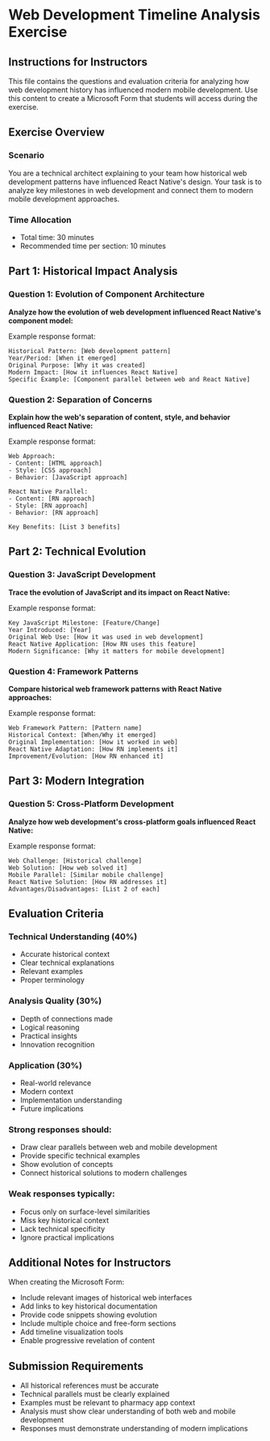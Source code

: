 # Web Development Timeline Analysis Exercise

## Instructions for Instructors
This file contains the questions and evaluation criteria for analyzing how web development history has influenced modern mobile development. Use this content to create a Microsoft Form that students will access during the exercise.

## Exercise Overview

### Scenario
You are a technical architect explaining to your team how historical web development patterns have influenced React Native's design. Your task is to analyze key milestones in web development and connect them to modern mobile development approaches.

### Time Allocation
- Total time: 30 minutes
- Recommended time per section: 10 minutes

## Part 1: Historical Impact Analysis

### Question 1: Evolution of Component Architecture
**Analyze how the evolution of web development influenced React Native's component model:**

Example response format:
```
Historical Pattern: [Web development pattern]
Year/Period: [When it emerged]
Original Purpose: [Why it was created]
Modern Impact: [How it influences React Native]
Specific Example: [Component parallel between web and React Native]
```

### Question 2: Separation of Concerns
**Explain how the web's separation of content, style, and behavior influenced React Native:**

Example response format:
```
Web Approach:
- Content: [HTML approach]
- Style: [CSS approach]
- Behavior: [JavaScript approach]

React Native Parallel:
- Content: [RN approach]
- Style: [RN approach]
- Behavior: [RN approach]

Key Benefits: [List 3 benefits]
```

## Part 2: Technical Evolution

### Question 3: JavaScript Development
**Trace the evolution of JavaScript and its impact on React Native:**

Example response format:
```
Key JavaScript Milestone: [Feature/Change]
Year Introduced: [Year]
Original Web Use: [How it was used in web development]
React Native Application: [How RN uses this feature]
Modern Significance: [Why it matters for mobile development]
```

### Question 4: Framework Patterns
**Compare historical web framework patterns with React Native approaches:**

Example response format:
```
Web Framework Pattern: [Pattern name]
Historical Context: [When/Why it emerged]
Original Implementation: [How it worked in web]
React Native Adaptation: [How RN implements it]
Improvement/Evolution: [How RN enhanced it]
```

## Part 3: Modern Integration

### Question 5: Cross-Platform Development
**Analyze how web development's cross-platform goals influenced React Native:**

Example response format:
```
Web Challenge: [Historical challenge]
Web Solution: [How web solved it]
Mobile Parallel: [Similar mobile challenge]
React Native Solution: [How RN addresses it]
Advantages/Disadvantages: [List 2 of each]
```

## Evaluation Criteria

### Technical Understanding (40%)
- Accurate historical context
- Clear technical explanations
- Relevant examples
- Proper terminology

### Analysis Quality (30%)
- Depth of connections made
- Logical reasoning
- Practical insights
- Innovation recognition

### Application (30%)
- Real-world relevance
- Modern context
- Implementation understanding
- Future implications

### Strong responses should:
- Draw clear parallels between web and mobile development
- Provide specific technical examples
- Show evolution of concepts
- Connect historical solutions to modern challenges

### Weak responses typically:
- Focus only on surface-level similarities
- Miss key historical context
- Lack technical specificity
- Ignore practical implications

## Additional Notes for Instructors

When creating the Microsoft Form:
- Include relevant images of historical web interfaces
- Add links to key historical documentation
- Provide code snippets showing evolution
- Include multiple choice and free-form sections
- Add timeline visualization tools
- Enable progressive revelation of content

## Submission Requirements
- All historical references must be accurate
- Technical parallels must be clearly explained
- Examples must be relevant to pharmacy app context
- Analysis must show clear understanding of both web and mobile development
- Responses must demonstrate understanding of modern implications